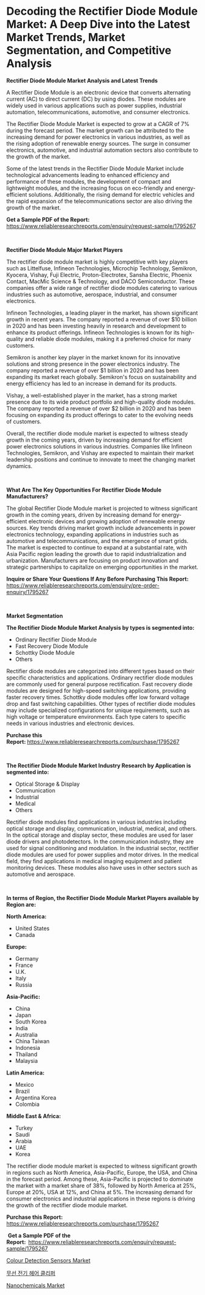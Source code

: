 <p><h1>Decoding the Rectifier Diode Module Market: A Deep Dive into the Latest Market Trends, Market Segmentation, and Competitive Analysis</h1></p><p><strong>Rectifier Diode Module Market Analysis and Latest Trends</strong></p>
<p><p>A Rectifier Diode Module is an electronic device that converts alternating current (AC) to direct current (DC) by using diodes. These modules are widely used in various applications such as power supplies, industrial automation, telecommunications, automotive, and consumer electronics.</p><p>The Rectifier Diode Module Market is expected to grow at a CAGR of 7% during the forecast period. The market growth can be attributed to the increasing demand for power electronics in various industries, as well as the rising adoption of renewable energy sources. The surge in consumer electronics, automotive, and industrial automation sectors also contribute to the growth of the market.</p><p>Some of the latest trends in the Rectifier Diode Module Market include technological advancements leading to enhanced efficiency and performance of these modules, the development of compact and lightweight modules, and the increasing focus on eco-friendly and energy-efficient solutions. Additionally, the rising demand for electric vehicles and the rapid expansion of the telecommunications sector are also driving the growth of the market.</p></p>
<p><strong>Get a Sample PDF of the Report:&nbsp;</strong> <a href="https://www.reliableresearchreports.com/enquiry/request-sample/1795267">https://www.reliableresearchreports.com/enquiry/request-sample/1795267</a></p>
<p>&nbsp;</p>
<p><strong>Rectifier Diode Module Major Market Players</strong></p>
<p><p>The rectifier diode module market is highly competitive with key players such as Littelfuse, Infineon Technologies, Microchip Technology, Semikron, Kyocera, Vishay, Fuji Electric, Proton-Electrotex, Sansha Electric, Phoenix Contact, MacMic Science & Technology, and DACO Semiconductor. These companies offer a wide range of rectifier diode modules catering to various industries such as automotive, aerospace, industrial, and consumer electronics.</p><p>Infineon Technologies, a leading player in the market, has shown significant growth in recent years. The company reported a revenue of over $10 billion in 2020 and has been investing heavily in research and development to enhance its product offerings. Infineon Technologies is known for its high-quality and reliable diode modules, making it a preferred choice for many customers.</p><p>Semikron is another key player in the market known for its innovative solutions and strong presence in the power electronics industry. The company reported a revenue of over $1 billion in 2020 and has been expanding its market reach globally. Semikron's focus on sustainability and energy efficiency has led to an increase in demand for its products.</p><p>Vishay, a well-established player in the market, has a strong market presence due to its wide product portfolio and high-quality diode modules. The company reported a revenue of over $2 billion in 2020 and has been focusing on expanding its product offerings to cater to the evolving needs of customers.</p><p>Overall, the rectifier diode module market is expected to witness steady growth in the coming years, driven by increasing demand for efficient power electronics solutions in various industries. Companies like Infineon Technologies, Semikron, and Vishay are expected to maintain their market leadership positions and continue to innovate to meet the changing market dynamics.</p></p>
<p>&nbsp;</p>
<p><strong>What Are The Key Opportunities For Rectifier Diode Module Manufacturers?</strong></p>
<p><p>The global Rectifier Diode Module market is projected to witness significant growth in the coming years, driven by increasing demand for energy-efficient electronic devices and growing adoption of renewable energy sources. Key trends driving market growth include advancements in power electronics technology, expanding applications in industries such as automotive and telecommunications, and the emergence of smart grids. The market is expected to continue to expand at a substantial rate, with Asia Pacific region leading the growth due to rapid industrialization and urbanization. Manufacturers are focusing on product innovation and strategic partnerships to capitalize on emerging opportunities in the market.</p></p>
<p><strong>Inquire or Share Your Questions If Any Before Purchasing This Report:</strong> <a href="https://www.reliableresearchreports.com/enquiry/pre-order-enquiry/1795267">https://www.reliableresearchreports.com/enquiry/pre-order-enquiry/1795267</a></p>
<p>&nbsp;</p>
<p><strong>Market Segmentation</strong></p>
<p><strong>The Rectifier Diode Module Market Analysis by types is segmented into:</strong></p>
<p><ul><li>Ordinary Rectifier Diode Module</li><li>Fast Recovery Diode Module</li><li>Schottky Diode Module</li><li>Others</li></ul></p>
<p><p>Rectifier diode modules are categorized into different types based on their specific characteristics and applications. Ordinary rectifier diode modules are commonly used for general purpose rectification. Fast recovery diode modules are designed for high-speed switching applications, providing faster recovery times. Schottky diode modules offer low forward voltage drop and fast switching capabilities. Other types of rectifier diode modules may include specialized configurations for unique requirements, such as high voltage or temperature environments. Each type caters to specific needs in various industries and electronic devices.</p></p>
<p><strong>Purchase this Report:&nbsp;</strong><a href="https://www.reliableresearchreports.com/purchase/1795267">https://www.reliableresearchreports.com/purchase/1795267</a></p>
<p>&nbsp;</p>
<p><strong>The Rectifier Diode Module Market Industry Research by Application is segmented into:</strong></p>
<p><ul><li>Optical Storage & Display</li><li>Communication</li><li>Industrial</li><li>Medical</li><li>Others</li></ul></p>
<p><p>Rectifier diode modules find applications in various industries including optical storage and display, communication, industrial, medical, and others. In the optical storage and display sector, these modules are used for laser diode drivers and photodetectors. In the communication industry, they are used for signal conditioning and modulation. In the industrial sector, rectifier diode modules are used for power supplies and motor drives. In the medical field, they find applications in medical imaging equipment and patient monitoring devices. These modules also have uses in other sectors such as automotive and aerospace.</p></p>
<p>&nbsp;</p>
<p><strong>In terms of Region, the Rectifier Diode Module Market Players available by Region are:</strong></p>
<p>
    <p> <strong> North America: </strong>
        <ul>
            <li>United States</li>
            <li>Canada</li>
        </ul>
        </p> 
    <p> <strong> Europe: </strong>
        <ul>
            <li>Germany</li>
            <li>France</li>
            <li>U.K.</li>
            <li>Italy</li>
            <li>Russia</li>
        </ul>
        </p> 
    <p> <strong> Asia-Pacific: </strong>
        <ul>
            <li>China</li>
            <li>Japan</li>
            <li>South Korea</li>
            <li>India</li>
            <li>Australia</li>
            <li>China Taiwan</li>
            <li>Indonesia</li>
            <li>Thailand</li>
            <li>Malaysia</li>
        </ul>
        </p> 
    <p> <strong> Latin America: </strong>
        <ul>
            <li>Mexico</li>
            <li>Brazil</li>
            <li>Argentina Korea</li>
            <li>Colombia</li>
        </ul>
        </p> 
    <p> <strong> Middle East & Africa: </strong>
        <ul>
            <li>Turkey</li>
            <li>Saudi</li>
            <li>Arabia</li>
            <li>UAE</li>
            <li>Korea</li>
        </ul>
    </p>
    </p>
<p><p>The rectifier diode module market is expected to witness significant growth in regions such as North America, Asia-Pacific, Europe, the USA, and China in the forecast period. Among these, Asia-Pacific is projected to dominate the market with a market share of 38%, followed by North America at 25%, Europe at 20%, USA at 12%, and China at 5%. The increasing demand for consumer electronics and industrial applications in these regions is driving the growth of the rectifier diode module market.</p></p>
<p><strong>Purchase this Report: </strong><a href="https://www.reliableresearchreports.com/purchase/1795267">https://www.reliableresearchreports.com/purchase/1795267</a></p>
<p>&nbsp;<strong>Get a Sample PDF of the Report:&nbsp;&nbsp;</strong><a href="https://www.reliableresearchreports.com/enquiry/request-sample/1795267">https://www.reliableresearchreports.com/enquiry/request-sample/1795267</a></p>
<p><strong></strong></p>
<p><p><a href="https://github.com/Sinjinluong3e0awx2m195k76/Market-Research-Report-List-1/blob/main/colour-detection-sensors-market.md">Colour Detection Sensors Market</a></p><p><a href="https://medium.com/@everettilkinson56562023/%EB%AC%B4%EC%84%A0-%EC%A0%84%EA%B8%B0-%EC%9D%B4%EB%B0%9C%EA%B8%B0-%EC%8B%9C%EC%9E%A5-%EA%B7%9C%EB%AA%A8-cagr-%EB%8F%99%ED%96%A5-2024-2030-068d618be08c">무선 전기 헤어 클리퍼</a></p><p><a href="https://metal-farmhouse-e95.notion.site/Nanochemicals-Market-Size-Focuses-on-Market-Dynamics-In-Depth-Analysis-and-Future-Projections-of-it-987092bdd90e480ab936503395b46486">Nanochemicals Market</a></p></p>
